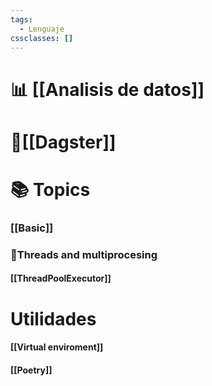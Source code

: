 ```yaml
---
tags:
  - Lenguaje
cssclasses: []
---
```

# 📊 [[Analisis de datos]]

# 🦑[[Dagster]]

# 📚 Topics

### [[Basic]]
### 🧵Threads and multiprocesing

#### [[ThreadPoolExecutor]]

# Utilidades

#### [[Virtual enviroment]]

#### [[Poetry]]
